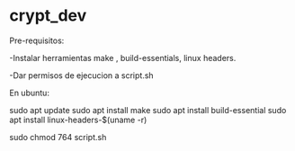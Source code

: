 # crypt_dev

Pre-requisitos:

-Instalar herramientas make , build-essentials, linux headers.

-Dar permisos de ejecucion a script.sh

En ubuntu:

sudo apt update
sudo apt install make
sudo apt install build-essential
sudo apt install linux-headers-$(uname -r)

sudo chmod 764 script.sh

